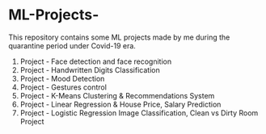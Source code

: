 # ML-Projects-
This repository contains some ML projects made by me during the quarantine period under Covid-19 era.
1.  Project - Face detection and face recognition
2.  Project - Handwritten Digits Classification
3.  Project - Mood Detection
4.  Project - Gestures control 
5.  Project - K-Means Clustering & Recommendations System
6.  Project - Linear Regression & House Price, Salary Prediction
7.  Project - Logistic Regression Image Classification, Clean vs Dirty Room Project

